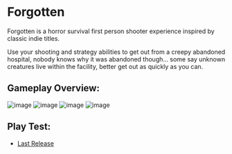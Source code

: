 # Forgotten
Forgotten is a horror survival first person shooter experience inspired by classic indie titles.

Use your shooting and strategy abilities to get out from a creepy abandoned hospital, nobody knows why it was abandoned though... some say unknown creatures live within the facility, better get out as quickly as you can.
## Gameplay Overview:
![image](https://user-images.githubusercontent.com/113314204/201565747-f8d707a6-862a-4104-8913-bfa4dd652616.png)
![image](https://user-images.githubusercontent.com/113314204/201566004-a30de95b-c1d7-403b-bef2-32f063d25bc5.png)
![image](https://user-images.githubusercontent.com/113314204/201566218-ec6ccad5-62f1-4b4a-b27f-a8306efd7219.png)
![image](https://user-images.githubusercontent.com/113314204/201566531-5be3f003-6cfc-49e5-8e2c-395bae8c5e50.png)
  
## Play Test:
  - [Last Release](https://github.com/darkrainbowsprinkles/Forgotten/releases/tag/v1.0.1)

